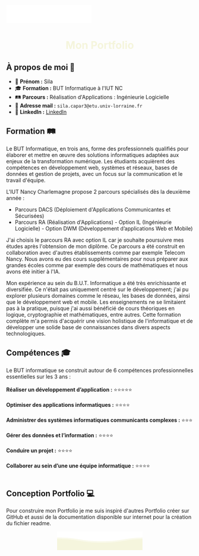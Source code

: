 <p>
        <img src="https://github.com/silacpr/silacpr/blob/main/svg/top.svg" alt="Github Stats" />
</p>
<h1 align="center" style="color: beige;">Mon Portfolio</h1>

## À propos de moi 📖

- 👤 **Prénom :** Sila
- 🎓 **Formation :** BUT Informatique à l'IUT NC
- 🛤 **Parcours :** Réalisation d'Applications : Ingénieurie Logicielle
- 📧 **Adresse mail :** `sila.capar3@etu.univ-lorraine.fr`
- 🔗 **LinkedIn :** [LinkedIn](https://www.linkedin.com/in/silacapar/)

## Formation 🛤

Le BUT Informatique, en trois ans, forme des professionnels qualifiés pour élaborer et mettre en œuvre des solutions informatiques adaptées aux enjeux de la transformation numérique. Les étudiants acquièrent des compétences en développement web, systèmes et réseaux, bases de données et gestion de projets, avec un focus sur la communication et le travail d'équipe. 

L'IUT Nancy Charlemagne propose 2 parcours spécialisés dès la deuxième année : 
- Parcours DACS (Déploiement d'Applications Communicantes et Sécurisées)
- Parcours RA (Réalisation d'Applications)
        - Option IL (Ingénieurie Logicielle)
        - Option DWM (Développement d’applications Web et Mobile)

J'ai choisis le parcours RA avec option IL car je souhaite poursuivre mes études après l'obtension de mon diplôme. Ce parcours a été construit en collaboration avec d'autres établissements comme par exemple Telecom Nancy. Nous avons eu des cours supplémentaires pour nous préparer aux grandes écoles comme par exemple des cours de mathématiques et nous avons été initier à l'IA.

Mon expérience au sein du B.U.T. Informatique a été très enrichissante et diversifiée. Ce n'était pas uniquement centré sur le développement; j'ai pu explorer plusieurs domaines comme le réseau, les bases de données, ainsi que le développement web et mobile. Les enseignements ne se limitaient pas à la pratique, puisque j'ai aussi bénéficié de cours théoriques en logique, cryptographie et mathématiques, entre autres. Cette formation complète m'a permis d'acquérir une vision holistique de l'informatique et de développer une solide base de connaissances dans divers aspects technologiques.
  

## Compétences 🎓

Le BUT informatique se construit autour de 6 compétences professionnelles essentielles sur les 3 ans :
<br><br>
**Réaliser un développement d’application :** ⭐⭐⭐⭐⭐
<br><br>
**Optimiser des applications informatiques :** ⭐⭐⭐⭐
<br><br>
**Administrer des systèmes informatiques communicants complexes :** ⭐⭐⭐
<br><br>
**Gérer des données et l’information :** ⭐⭐⭐⭐
<br><br>
**Conduire un projet :** ⭐⭐⭐⭐
<br><br>
**Collaborer au sein d’une une équipe informatique :** ⭐⭐⭐⭐
<br><br>

## Conception Portfolio 💻

Pour construire mon Portfolio je me suis inspiré d'autres Portfolio créer sur GitHub et aussi de la documentation disponible sur internet pour la création du fichier readme.

<p align="center">
        <img src="https://github.com/silacpr/silacpr/blob/main/svg/bottom.svg" alt="Github Stats" />
</p>


